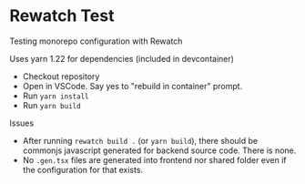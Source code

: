 # Rewatch Test

Testing monorepo configuration with Rewatch

Uses yarn 1.22 for dependencies (included in devcontainer)

- Checkout repository
- Open in VSCode. Say yes to "rebuild in container" prompt.
- Run `yarn install`
- Run `yarn build`

Issues

- After running `rewatch build .` (or `yarn build`), there should be commonjs javascript generated for backend source code. There is none.
- No `.gen.tsx` files are generated into frontend nor shared folder even if the configuration for that exists.